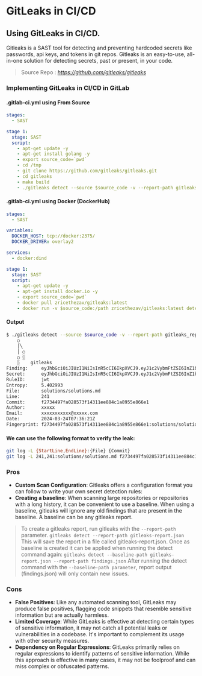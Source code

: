 # GitLeaks in CI/CD
## Using GitLeaks in CI/CD.
Gitleaks is a SAST tool for detecting and preventing hardcoded secrets like passwords, api keys, and tokens in git repos. Gitleaks is an easy-to-use, all-in-one solution for detecting secrets, past or present, in your code.

> Source Repo : *https://github.com/gitleaks/gitleaks*

### Implementing GitLeaks in CI/CD in GitLab
#### .gitlab-ci.yml using From Source
```YAML
stages:
  - SAST

stage 1:
  stage: SAST
  script:
    - apt-get update -y
    - apt-get install golang -y
    - export source_code=`pwd`
    - cd /tmp
    - git clone https://github.com/gitleaks/gitleaks.git
    - cd gitleaks
    - make build
    - ./gitleaks detect --source $source_code -v --report-path gitleaks_report.json
```
#### .gitlab-ci.yml using Docker (DockerHub)
```YAML
stages:
  - SAST

variables:
  DOCKER_HOST: tcp://docker:2375/
  DOCKER_DRIVER: overlay2

services:
  - docker:dind

stage 1:
  stage: SAST
  script:
    - apt-get update -y
    - apt-get install docker.io -y
    - export source_code=`pwd`
    - docker pull zricethezav/gitleaks:latest
    - docker run -v $source_code:/path zricethezav/gitleaks:latest detect --source="/path"

```
#### Output
```bash
$ ./gitleaks detect --source $source_code -v --report-path gitleaks_report.json
    ○
    │╲
    │ ○
    ○ ░
    ░    gitleaks
Finding:     eyJhbGciOiJIUzI1NiIsInR5cCI6IkpXVCJ9.eyJ1c2VybmFtZSI6InZ1bG5sYWJBZG1pbiIsImlhdCI6MTY0NjU0OTIyMn0.jnt...
Secret:      eyJhbGciOiJIUzI1NiIsInR5cCI6IkpXVCJ9.eyJ1c2VybmFtZSI6InZ1bG5sYWJBZG1pbiIsImlhdCI6MTY0NjU0OTIyMn0.jnt...
RuleID:      jwt
Entropy:     5.402993
File:        solutions/solutions.md
Line:        241
Commit:      f2734497fa028573f14311ee884c1a8955e866e1
Author:      xxxxx
Email:       xxxxxxxxxxx@xxxxx.com
Date:        2024-03-24T07:36:21Z
Fingerprint: f2734497fa028573f14311ee884c1a8955e866e1:solutions/solutions.md:jwt:241
```
#### We can use the following format to verify the leak:
```bash
git log -L {StartLine,EndLine}:{File} {Commit}
git log -L 241,241:solutions/solutions.md f2734497fa028573f14311ee884c1a8955e866e1
```
### Pros
- **Custom Scan Configuration**: Gitleaks offers a configuration format you can follow to write your own secret detection rules:
- **Creating a baseline**: When scanning large repositories or repositories with a long history, it can be convenient to use a baseline. When using a baseline, gitleaks will ignore any old findings that are present in the baseline. A baseline can be any gitleaks report.
> To create a gitleaks report, run gitleaks with the ```--report-path``` parameter.
> ```gitleaks detect --report-path gitleaks-report.json```
> This will save the report in a file called gitleaks-report.json. Once as baseline is created it can be applied when running the detect command again:
> ```gitleaks detect --baseline-path gitleaks-report.json --report-path findings.json```
After running the detect command with the ```--baseline-path parameter```, report output (findings.json) will only contain new issues.

### Cons
- **False Positives**: Like any automated scanning tool, GitLeaks may produce false positives, flagging code snippets that resemble sensitive information but are actually harmless.
- **Limited Coverage**: While GitLeaks is effective at detecting certain types of sensitive information, it may not catch all potential leaks or vulnerabilities in a codebase. It's important to complement its usage with other security measures.
- **Dependency on Regular Expressions**: GitLeaks primarily relies on regular expressions to identify patterns of sensitive information. While this approach is effective in many cases, it may not be foolproof and can miss complex or obfuscated patterns.
